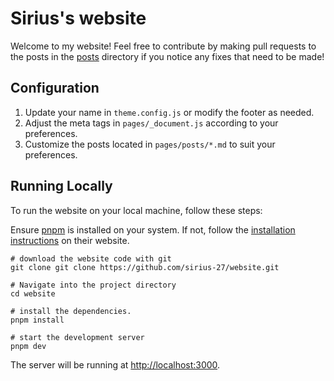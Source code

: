 # Sirius's website

Welcome to my website! Feel free to contribute by making pull requests to the posts in the [posts](./pages/posts) directory if you notice any fixes that need to be made!

## Configuration

1. Update your name in `theme.config.js` or modify the footer as needed.
3. Adjust the meta tags in `pages/_document.js` according to your preferences.
3. Customize the posts located in `pages/posts/*.md` to suit your preferences.

## Running Locally

To run the website on your local machine, follow these steps:

Ensure [pnpm](https://pnpm.io) is installed on your system. If not, follow the [installation instructions](https://pnpm.io/installation) on their website.

```
# download the website code with git
git clone git clone https://github.com/sirius-27/website.git

# Navigate into the project directory
cd website

# install the dependencies.
pnpm install

# start the development server
pnpm dev
```

The server will be running at [http://localhost:3000](http://localhost:3000).
